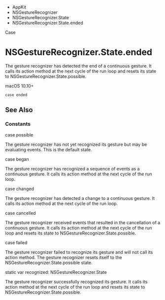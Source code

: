 

- AppKit
- NSGestureRecognizer
- NSGestureRecognizer.State
-  NSGestureRecognizer.State.ended 

Case

# NSGestureRecognizer.State.ended

The gesture recognizer has detected the end of a continuous gesture. It calls its action method at the next cycle of the run loop and resets its state to NSGestureRecognizer.State.possible.

macOS 10.10+

``` source
case ended
```

## See Also

### Constants

case possible

The gesture recognizer has not yet recognized its gesture but may be evaluating events. This is the default state.

case began

The gesture recognizer has recognized a sequence of events as a continuous gesture. It calls its action method at the next cycle of the run loop.

case changed

The gesture recognizer has detected a change to a continuous gesture. It calls its action method at the next cycle of the run loop.

case cancelled

The gesture recognizer received events that resulted in the cancellation of a continuous gesture. It calls its action method at the next cycle of the run loop and resets its state to NSGestureRecognizer.State.possible.

case failed

The gesture recognizer failed to recognize its gesture and will not call its action method. The gesture recognizer resets itself to the NSGestureRecognizer.State.possible state.

static var recognized: NSGestureRecognizer.State

The gesture recognizer successfully recognized its gesture. It calls its action method at the next cycle of the run loop and resets its state to NSGestureRecognizer.State.possible.

